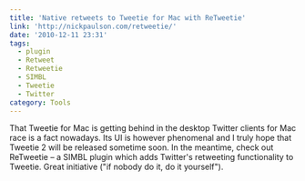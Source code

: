 ```yaml
---
title: 'Native retweets to Tweetie for Mac with ReTweetie'
link: 'http://nickpaulson.com/retweetie/'
date: '2010-12-11 23:31'
tags:
  - plugin
  - Retweet
  - Retweetie
  - SIMBL
  - Tweetie
  - Twitter
category: Tools
---
```


That Tweetie for Mac is getting behind in the desktop Twitter clients for Mac race is a fact nowadays. Its UI is however phenomenal and I truly hope that Tweetie 2 will be released sometime soon. In the meantime, check out ReTweetie – a SIMBL plugin which adds Twitter's retweeting functionality to Tweetie. Great initiative ("if nobody do it, do it yourself").

